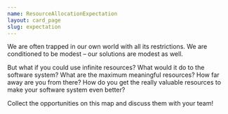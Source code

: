 ```yaml
---
name: ResourceAllocationExpectation
layout: card_page
slug: expectation
---
```

We are often trapped in our own world with all its restrictions. We are conditioned to be modest &ndash; our solutions are modest as well.

But what if you could use infinite resources? What would it do to the software system? What are the maximum meaningful resources? How far away are you from there? How do you get the really valuable resources to make your software system even better?

Collect the opportunities on this map and discuss them with your team!

